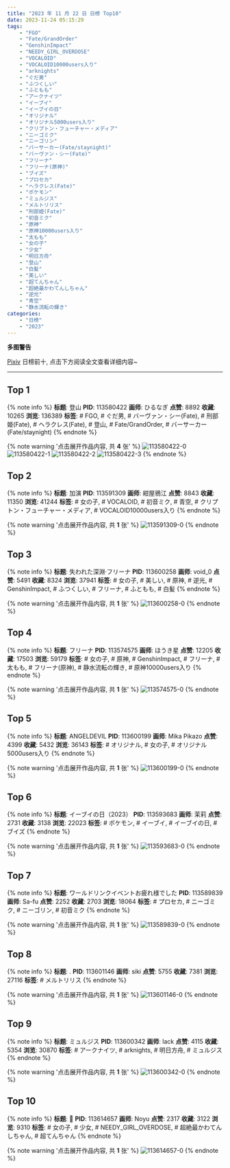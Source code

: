 ```yaml
---
title: "2023 年 11 月 22 日 日榜 Top10"
date: 2023-11-24 05:15:29
tags:
    - "FGO"
    - "Fate/GrandOrder"
    - "GenshinImpact"
    - "NEEDY_GIRL_OVERDOSE"
    - "VOCALOID"
    - "VOCALOID10000users入り"
    - "arknights"
    - "ぐだ男"
    - "ふつくしい"
    - "ふともも"
    - "アークナイツ"
    - "イーブイ"
    - "イーブイの日"
    - "オリジナル"
    - "オリジナル5000users入り"
    - "クリプトン・フューチャー・メディア"
    - "ニーゴミク"
    - "ニーゴリン"
    - "バーサーカー(Fate/staynight)"
    - "バーヴァン・シー(Fate)"
    - "フリーナ"
    - "フリーナ(原神)"
    - "ブイズ"
    - "プロセカ"
    - "ヘラクレス(Fate)"
    - "ポケモン"
    - "ミュルジス"
    - "メルトリリス"
    - "刑部姫(Fate)"
    - "初音ミク"
    - "原神"
    - "原神10000users入り"
    - "太もも"
    - "女の子"
    - "少女"
    - "明日方舟"
    - "登山"
    - "白髪"
    - "美しい"
    - "超てんちゃん"
    - "超絶最かわてんしちゃん"
    - "逆光"
    - "青空"
    - "静水流転の輝き"
categories:
    - "日榜"
    - "2023"
---
```


<i class="fa fa-triangle-exclamation"></i>**多图警告**<i class="fa fa-triangle-exclamation"></i>

[Pixiv](https://www.pixiv.net/) 日榜前十, 点击下方阅读全文查看详细内容~

<!-- more -->

---

## Top 1

{% note info %}
**标题**: 登山
**PID**: 113580422 **画师**: ひるなぎ
**点赞**: 8892 **收藏**: 10265 **浏览**: 136389
**标签**: # FGO, # ぐだ男, # バーヴァン・シー(Fate), # 刑部姫(Fate), # ヘラクレス(Fate), # 登山, # Fate/GrandOrder, # バーサーカー(Fate/staynight)
{% endnote %}

{% note warning '点击展开作品内容, 共 **4** 张' %}
![113580422-0](https://i.pixiv.re/img-original/img/2023/11/21/06/00/11/113580422_p0.jpg)
![113580422-1](https://i.pixiv.re/img-original/img/2023/11/21/06/00/11/113580422_p1.jpg)
![113580422-2](https://i.pixiv.re/img-original/img/2023/11/21/06/00/11/113580422_p2.jpg)
![113580422-3](https://i.pixiv.re/img-original/img/2023/11/21/06/00/11/113580422_p3.jpg)
{% endnote %}

## Top 2

{% note info %}
**标题**: 加演
**PID**: 113591309 **画师**: 紺屋鴉江
**点赞**: 8843 **收藏**: 11350 **浏览**: 41244
**标签**: # 女の子, # VOCALOID, # 初音ミク, # 青空, # クリプトン・フューチャー・メディア, # VOCALOID10000users入り
{% endnote %}

{% note warning '点击展开作品内容, 共 **1** 张' %}
![113591309-0](https://i.pixiv.re/img-original/img/2023/11/21/18/55/03/113591309_p0.jpg)
{% endnote %}

## Top 3

{% note info %}
**标题**: 失われた深淵·フリーナ
**PID**: 113600258 **画师**: void_0
**点赞**: 5491 **收藏**: 8324 **浏览**: 37941
**标签**: # 女の子, # 美しい, # 原神, # 逆光, # GenshinImpact, # ふつくしい, # フリーナ, # ふともも, # 白髪
{% endnote %}

{% note warning '点击展开作品内容, 共 **1** 张' %}
![113600258-0](https://i.pixiv.re/img-original/img/2023/11/22/00/00/16/113600258_p0.jpg)
{% endnote %}

## Top 4

{% note info %}
**标题**: フリーナ
**PID**: 113574575 **画师**: ほうき星
**点赞**: 12205 **收藏**: 17503 **浏览**: 59179
**标签**: # 女の子, # 原神, # GenshinImpact, # フリーナ, # 太もも, # フリーナ(原神), # 静水流転の輝き, # 原神10000users入り
{% endnote %}

{% note warning '点击展开作品内容, 共 **1** 张' %}
![113574575-0](https://i.pixiv.re/img-original/img/2023/11/21/00/00/38/113574575_p0.jpg)
{% endnote %}

## Top 5

{% note info %}
**标题**: ANGELDEVIL
**PID**: 113600199 **画师**: Mika Pikazo
**点赞**: 4399 **收藏**: 5432 **浏览**: 36143
**标签**: # オリジナル, # 女の子, # オリジナル5000users入り
{% endnote %}

{% note warning '点击展开作品内容, 共 **1** 张' %}
![113600199-0](https://i.pixiv.re/img-original/img/2023/11/22/00/00/03/113600199_p0.png)
{% endnote %}

## Top 6

{% note info %}
**标题**: イーブイの日（2023）
**PID**: 113593683 **画师**: 茉莉
**点赞**: 2731 **收藏**: 3138 **浏览**: 22023
**标签**: # ポケモン, # イーブイ, # イーブイの日, # ブイズ
{% endnote %}

{% note warning '点击展开作品内容, 共 **1** 张' %}
![113593683-0](https://i.pixiv.re/img-original/img/2023/11/21/20/26/44/113593683_p0.png)
{% endnote %}

## Top 7

{% note info %}
**标题**: ワールドリンクイベントお疲れ様でした
**PID**: 113589839 **画师**: Sa-fu
**点赞**: 2252 **收藏**: 2703 **浏览**: 18064
**标签**: # プロセカ, # ニーゴミク, # ニーゴリン, # 初音ミク
{% endnote %}

{% note warning '点击展开作品内容, 共 **1** 张' %}
![113589839-0](https://i.pixiv.re/img-original/img/2023/11/21/17/52/47/113589839_p0.jpg)
{% endnote %}

## Top 8

{% note info %}
**标题**: .
**PID**: 113601146 **画师**: siki
**点赞**: 5755 **收藏**: 7381 **浏览**: 27116
**标签**: # メルトリリス
{% endnote %}

{% note warning '点击展开作品内容, 共 **1** 张' %}
![113601146-0](https://i.pixiv.re/img-original/img/2023/11/22/00/19/53/113601146_p0.jpg)
{% endnote %}

## Top 9

{% note info %}
**标题**: ミュルジス
**PID**: 113600342 **画师**: lack
**点赞**: 4115 **收藏**: 5354 **浏览**: 30870
**标签**: # アークナイツ, # arknights, # 明日方舟, # ミュルジス
{% endnote %}

{% note warning '点击展开作品内容, 共 **1** 张' %}
![113600342-0](https://i.pixiv.re/img-original/img/2023/11/22/00/00/41/113600342_p0.png)
{% endnote %}

## Top 10

{% note info %}
**标题**: 🍰
**PID**: 113614657 **画师**: Noyu
**点赞**: 2317 **收藏**: 3122 **浏览**: 9310
**标签**: # 女の子, # 少女, # NEEDY_GIRL_OVERDOSE, # 超絶最かわてんしちゃん, # 超てんちゃん
{% endnote %}

{% note warning '点击展开作品内容, 共 **1** 张' %}
![113614657-0](https://i.pixiv.re/img-original/img/2023/11/22/16/29/33/113614657_p0.jpg)
{% endnote %}
